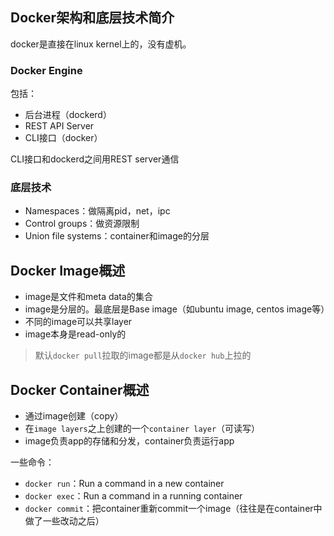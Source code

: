 ## Docker架构和底层技术简介

docker是直接在linux kernel上的，没有虚机。

### Docker Engine

包括：

- 后台进程（dockerd）
- REST API Server
- CLI接口（docker）

CLI接口和dockerd之间用REST server通信

### 底层技术

- Namespaces：做隔离pid，net，ipc
- Control groups：做资源限制
- Union file systems：container和image的分层

## Docker Image概述

- image是文件和meta data的集合
- image是分层的。最底层是Base image（如ubuntu image, centos image等）
- 不同的image可以共享layer
- image本身是read-only的

> 默认`docker pull`拉取的image都是从`docker hub`上拉的

## Docker Container概述

- 通过image创建（copy）
- 在`image layers`之上创建的一个`container layer`（可读写）
- image负责app的存储和分发，container负责运行app

一些命令：

- `docker run`：Run a command in a new container
- `docker exec`：Run a command in a running container
- `docker commit`：把container重新commit一个image（往往是在container中做了一些改动之后）
